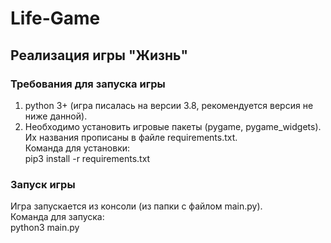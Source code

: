  # Life-Game
## Реализация игры "Жизнь"  
### Требования для запуска игры
1) python 3+ (игра писалась на версии 3.8, рекомендуется версия не ниже данной).
2) Необходимо установить игровые пакеты (pygame, pygame_widgets). Их названия прописаны в файле requirements.txt.    
Команда для установки:  
pip3 install -r requirements.txt

### Запуск игры  
Игра запускается из консоли (из папки с файлом main.py).  
Команда для запуска:  
python3 main.py

